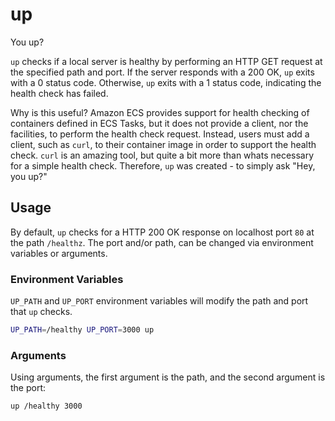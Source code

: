 # up

You up?

`up` checks if a local server is healthy by performing an HTTP GET request at the specified path and port. If the server responds with a 200 OK, `up` exits with a 0 status code. Otherwise, `up` exits with a 1 status code, indicating the health check has failed.

Why is this useful? Amazon ECS provides support for health checking of containers defined in ECS Tasks, but it does not provide a client, nor the facilities, to perform the health check request. Instead, users must add a client, such as `curl`, to their container image in order to support the health check. `curl` is an amazing tool, but quite a bit more than whats necessary for a simple health check. Therefore, `up` was created - to simply ask "Hey, you up?"

## Usage

By default, `up` checks for a HTTP 200 OK response on localhost port `80` at the path `/healthz`. The port and/or path, can be changed via environment variables or arguments.

### Environment Variables

`UP_PATH` and `UP_PORT` environment variables will modify the path and port that `up` checks.

```sh
UP_PATH=/healthy UP_PORT=3000 up
```

### Arguments

Using arguments, the first argument is the path, and the second argument is the port:

```sh
up /healthy 3000
```
